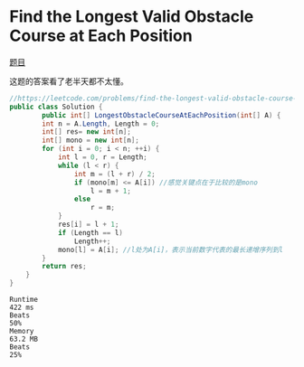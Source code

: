 # Find the Longest Valid Obstacle Course at Each Position

[题目](https://leetcode.com/problems/find-the-longest-valid-obstacle-course-at-each-position/description/)

这题的答案看了老半天都不太懂。

```c#
//https://leetcode.com/problems/find-the-longest-valid-obstacle-course-at-each-position/solutions/1390162/java-c-python-mono-increasing-stack/
public class Solution {
        public int[] LongestObstacleCourseAtEachPosition(int[] A) {
        int n = A.Length, Length = 0;
        int[] res= new int[n];
        int[] mono = new int[n];
        for (int i = 0; i < n; ++i) {
            int l = 0, r = Length;
            while (l < r) {
                int m = (l + r) / 2;
                if (mono[m] <= A[i]) //感觉关键点在于比较的是mono
                    l = m + 1;
                else
                    r = m;
            }
            res[i] = l + 1;
            if (Length == l)
                Length++;
            mono[l] = A[i]; //l处为A[i]，表示当前数字代表的最长递增序列到l
        }
        return res;
    }
}
```

```
Runtime
422 ms
Beats
50%
Memory
63.2 MB
Beats
25%
```